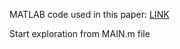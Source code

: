 MATLAB code used in this paper: <a href="http://www.aimspress.com/article/doi/10.3934/math.2022659">LINK</a>

Start exploration from MAIN.m file
